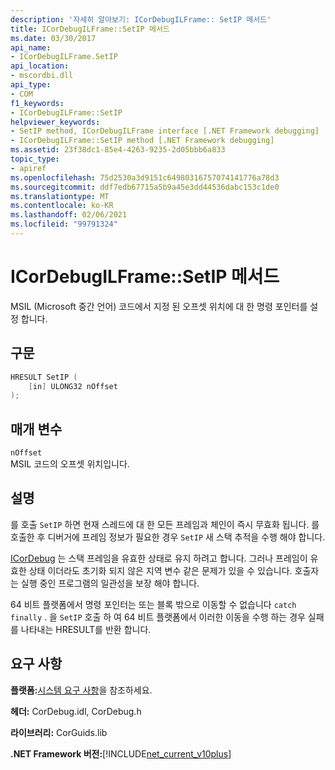 ```yaml
---
description: '자세히 알아보기: ICorDebugILFrame:: SetIP 메서드'
title: ICorDebugILFrame::SetIP 메서드
ms.date: 03/30/2017
api_name:
- ICorDebugILFrame.SetIP
api_location:
- mscordbi.dll
api_type:
- COM
f1_keywords:
- ICorDebugILFrame::SetIP
helpviewer_keywords:
- SetIP method, ICorDebugILFrame interface [.NET Framework debugging]
- ICorDebugILFrame::SetIP method [.NET Framework debugging]
ms.assetid: 23f38dc1-85e4-4263-9235-2d05bbb6a833
topic_type:
- apiref
ms.openlocfilehash: 75d2530a3d9151c64980316757074141776a78d3
ms.sourcegitcommit: ddf7edb67715a5b9a45e3dd44536dabc153c1de0
ms.translationtype: MT
ms.contentlocale: ko-KR
ms.lasthandoff: 02/06/2021
ms.locfileid: "99791324"
---
```

# <a name="icordebugilframesetip-method"></a>ICorDebugILFrame::SetIP 메서드

MSIL (Microsoft 중간 언어) 코드에서 지정 된 오프셋 위치에 대 한 명령 포인터를 설정 합니다.  
  
## <a name="syntax"></a>구문  
  
```cpp  
HRESULT SetIP (  
    [in] ULONG32 nOffset  
);  
```  
  
## <a name="parameters"></a>매개 변수  

 `nOffset`  
 MSIL 코드의 오프셋 위치입니다.  
  
## <a name="remarks"></a>설명  

 를 호출 `SetIP` 하면 현재 스레드에 대 한 모든 프레임과 체인이 즉시 무효화 됩니다. 를 호출한 후 디버거에 프레임 정보가 필요한 경우 `SetIP` 새 스택 추적을 수행 해야 합니다.  
  
 [ICorDebug](icordebug-interface.md) 는 스택 프레임을 유효한 상태로 유지 하려고 합니다. 그러나 프레임이 유효한 상태 이더라도 초기화 되지 않은 지역 변수 같은 문제가 있을 수 있습니다. 호출자는 실행 중인 프로그램의 일관성을 보장 해야 합니다.  
  
 64 비트 플랫폼에서 명령 포인터는 또는 블록 밖으로 이동할 수 없습니다 `catch` `finally` . 을 `SetIP` 호출 하 여 64 비트 플랫폼에서 이러한 이동을 수행 하는 경우 실패를 나타내는 HRESULT를 반환 합니다.  
  
## <a name="requirements"></a>요구 사항  

 **플랫폼:**[시스템 요구 사항](../../get-started/system-requirements.md)을 참조하세요.  
  
 **헤더:** CorDebug.idl, CorDebug.h  
  
 **라이브러리:** CorGuids.lib  
  
 **.NET Framework 버전:**[!INCLUDE[net_current_v10plus](../../../../includes/net-current-v10plus-md.md)]
